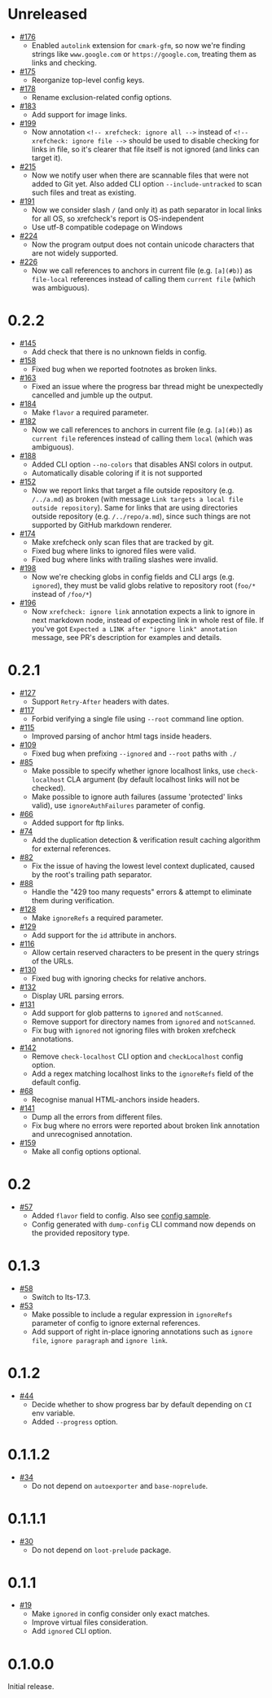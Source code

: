 <!--
 - SPDX-FileCopyrightText: 2021 Serokell <https://serokell.io>
 -
 - SPDX-License-Identifier: MPL-2.0
 -->

Unreleased
==========

* [#176](https://github.com/serokell/xrefcheck/pull/176)
  + Enabled `autolink` extension for `cmark-gfm`, so now we're finding strings
  like `www.google.com` or `https://google.com`, treating them as links
  and checking.
* [#175](https://github.com/serokell/xrefcheck/pull/175)
  + Reorganize top-level config keys.
* [#178](https://github.com/serokell/xrefcheck/pull/178)
  + Rename exclusion-related config options.
* [#183](https://github.com/serokell/xrefcheck/pull/183)
  + Add support for image links.
* [#199](https://github.com/serokell/xrefcheck/pull/199)
  + Now annotation
  `<!-- xrefcheck: ignore all -->` instead of `<!-- xrefcheck: ignore file -->`
  should be used to disable checking for links in file, so it's clearer that
  file itself is not ignored (and links can target it).
* [#215](https://github.com/serokell/xrefcheck/pull/215)
  + Now we notify user when there are scannable files that were not added to Git
  yet. Also added CLI option `--include-untracked` to scan such files and treat
  as existing.
* [#191](https://github.com/serokell/xrefcheck/pull/191)
  + Now we consider slash `/` (and only it) as path separator in local links for all OS,
    so xrefcheck's report is OS-independent
  + Use utf-8 compatible codepage on Windows
* [#224](https://github.com/serokell/xrefcheck/pull/224)
  + Now the program output does not contain unicode characters that are not widely supported.
* [#226](https://github.com/serokell/xrefcheck/pull/226)
  + Now we call references to anchors in current file (e.g. `[a](#b)`) as
  `file-local` references instead of calling them `current file` (which was ambiguous).

0.2.2
==========

* [#145](https://github.com/serokell/xrefcheck/pull/145)
  + Add check that there is no unknown fields in config.
* [#158](https://github.com/serokell/xrefcheck/pull/158)
  + Fixed bug when we reported footnotes as broken links.
* [#163](https://github.com/serokell/xrefcheck/pull/163)
  + Fixed an issue where the progress bar thread might be unexpectedly cancelled and jumble up the output.
* [#184](https://github.com/serokell/xrefcheck/pull/184)
  + Make `flavor` a required parameter.
* [#182](https://github.com/serokell/xrefcheck/pull/182)
  + Now we call references to anchors in current file (e.g. `[a](#b)`) as
  `current file` references instead of calling them `local` (which was ambiguous).
* [#188](https://github.com/serokell/xrefcheck/pull/188)
  + Added CLI option `--no-colors` that disables ANSI colors in output.
  + Automatically disable coloring if it is not supported
* [#152](https://github.com/serokell/xrefcheck/pull/152)
  + Now we report links that target a file outside repository (e.g. `/../a.md`)
    as broken (with message `Link targets a local file outside repository`).
    Same for links that are using directories outside repository (e.g. `/../repo/a.md`),
    since such things are not supported by GitHub markdown renderer.
* [#174](https://github.com/serokell/xrefcheck/pull/174)
  + Make xrefcheck only scan files that are tracked by git.
  + Fixed bug where links to ignored files were valid.
  + Fixed bug where links with trailing slashes were invalid.
* [#198](https://github.com/serokell/xrefcheck/pull/198)
  + Now we're checking globs in config fields and CLI args (e.g. `ignored`),
    they must be valid globs relative to repository root (`foo/*` instead of `/foo/*`)
* [#196](https://github.com/serokell/xrefcheck/pull/196)
  + Now `xrefcheck: ignore link` annotation expects a link to ignore in next markdown node,
    instead of expecting link in whole rest of file.
    If you've got `Expected a LINK after "ignore link" annotation` message, see
    PR's description for examples and details.

0.2.1
==========

* [#127](https://github.com/serokell/xrefcheck/pull/127)
  + Support `Retry-After` headers with dates.
* [#117](https://github.com/serokell/xrefcheck/pull/117)
  + Forbid verifying a single file using `--root` command line option.
* [#115](https://github.com/serokell/xrefcheck/pull/115)
  + Improved parsing of anchor html tags inside headers.
* [#109](https://github.com/serokell/xrefcheck/pull/109)
  + Fixed bug when prefixing `--ignored` and `--root` paths with `./`
* [#85](https://github.com/serokell/xrefcheck/pull/85)
  + Make possible to specify whether ignore localhost links, use
  `check-localhost` CLA argument (by default localhost links will not be checked).
  + Make possible to ignore auth failures (assume 'protected' links
  valid), use `ignoreAuthFailures` parameter of config.
* [#66](https://github.com/serokell/xrefcheck/pull/66)
  + Added support for ftp links.
* [#74](https://github.com/serokell/xrefcheck/pull/83)
  + Add the duplication detection & verification result caching algorithm for external references.
* [#82](https://github.com/serokell/xrefcheck/pull/82)
  + Fix the issue of having the lowest level context duplicated, caused by the root's trailing path separator.
* [#88](https://github.com/serokell/xrefcheck/pull/88)
  + Handle the "429 too many requests" errors & attempt to eliminate them during verification.
* [#128](https://github.com/serokell/xrefcheck/pull/128)
  + Make `ignoreRefs` a required parameter.
* [#129](https://github.com/serokell/xrefcheck/pull/129)
  + Add support for the `id` attribute in anchors.
* [#116](https://github.com/serokell/xrefcheck/pull/116)
  + Allow certain reserved characters to be present in the query strings of the URLs.
* [#130](https://github.com/serokell/xrefcheck/pull/130)
  + Fixed bug with ignoring checks for relative anchors.
* [#132](https://github.com/serokell/xrefcheck/pull/132)
  + Display URL parsing errors.
* [#131](https://github.com/serokell/xrefcheck/pull/131)
  + Add support for glob patterns to `ignored` and `notScanned`.
  + Remove support for directory names from `ignored` and `notScanned`.
  + Fix bug with `ignored` not ignoring files with broken xrefcheck annotations.
* [#142](https://github.com/serokell/xrefcheck/pull/142)
  + Remove `check-localhost` CLI option and `checkLocalhost` config option.
  + Add a regex matching localhost links to the `ignoreRefs` field of the default config.
* [#68](https://github.com/serokell/xrefcheck/pull/68)
  + Recognise manual HTML-anchors inside headers.
* [#141](https://github.com/serokell/xrefcheck/pull/141)
  + Dump all the errors from different files.
  + Fix bug where no errors were reported about broken link annotation and unrecognised annotation.
* [#159](https://github.com/serokell/xrefcheck/pull/159)
  + Make all config options optional.

0.2
==========

* [#57](https://github.com/serokell/xrefcheck/pull/57)
  + Added `flavor` field to config.
    Also see [config sample](tests/configs/github-config.yaml).
  + Config generated with `dump-config` CLI command now depends on the provided repository type.

0.1.3
=======

* [#58](https://github.com/serokell/xrefcheck/pull/58)
  + Switch to lts-17.3.
* [#53](https://github.com/serokell/xrefcheck/pull/53)
  + Make possible to include a regular expression in
  `ignoreRefs` parameter of config to ignore external
  references.
  + Add support of right in-place ignoring annotations
  such as `ignore file`, `ignore paragraph` and `ignore link`.

0.1.2
=======

* [#44](https://github.com/serokell/xrefcheck/pull/44)
  + Decide whether to show progress bar by default depending on `CI` env variable.
  + Added `--progress` option.

0.1.1.2
=======

* [#34](https://github.com/serokell/xrefcheck/pull/34)
  + Do not depend on `autoexporter` and `base-noprelude`.

0.1.1.1
=======

* [#30](https://github.com/serokell/xrefcheck/pull/32)
  + Do not depend on `loot-prelude` package.

0.1.1
=======

* [#19](https://github.com/serokell/xrefcheck/pull/24)
  + Make `ignored` in config consider only exact matches.
  + Improve virtual files consideration.
  + Add `ignored` CLI option.

0.1.0.0
=======

Initial release.
